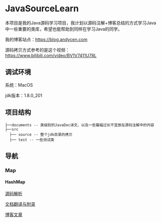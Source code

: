 # JavaSourceLearn

本项目是我的Java源码学习项目，我计划以源码注解+博客总结的方式学习Java中一些重要的类库，希望也能帮助到同样在学习Java的同学。

我的博客站点：https://blog.andycen.com

源码拷贝方式参考的是这个视频：https://www.bilibili.com/video/BV1V7411U78L

## 调试环境

系统：MacOS

jdk版本：1.8.0_201

## 项目结构

```
├──documents -- 类级别的JavaDoc译文、以及一些篇幅过长不宜放在源码注解中的内容
├──src
  ├── source -- 整个jdk目录的拷贝
  ├── test -- 一些测试类
```

## 导航

### Map

#### HashMap

<a href="https://github.com/cenry/JavaSourceLearn/blob/master/src/com/andycen/source/java/util/HashMap.java">源码解析</a>

<a href="https://github.com/cenry/JavaSourceLearn/blob/master/documents/HashMap.md">文档翻译与附录</a>

<a href="https://blog.andycen.com/2020/04/24/Java%E9%9B%86%E5%90%88%E6%A1%86%E6%9E%B6%E4%B9%8BHashMap/">博客文章</a>
